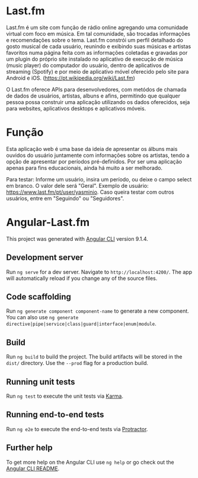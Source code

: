 # Last.fm 

Last.fm é um site com função de rádio online agregando uma comunidade virtual com foco em música. Em tal comunidade, são trocadas informações e recomendações sobre o tema. Last.fm constrói um perfil detalhado do gosto musical de cada usuário, reunindo e exibindo suas músicas e artistas favoritos numa página feita com as informações coletadas e gravadas por um plugin do próprio site instalado no aplicativo de execução de música (music player) do computador do usuário, dentro de aplicativos de streaming (Spotify) e por meio de aplicativo móvel oferecido pelo site para Android e iOS. (https://pt.wikipedia.org/wiki/Last.fm)

O Last.fm oferece APIs para desenvolvedores, com metódos de chamada de dados de usuários, artistas, albuns e afins, permitindo que qualquer pessoa possa construir uma aplicação utilizando os dados oferecidos, seja para websites, aplicativos desktops e aplicativos móveis. 

# Função 

Esta aplicação web é uma base da ideia de apresentar os álbuns mais ouvidos do usuário juntamente com informações sobre os artistas, tendo a opção de apresentar por períodos pré-definidos. 
Por ser uma aplicação apenas para fins educacionais, ainda há muito a ser melhorado.

Para testar: Informe um usuário, insira um período, ou deixe o campo select em branco. O valor dele será "Geral". Exemplo de usuário: https://www.last.fm/pt/user/yasminio. Caso queira testar com outros usuários, entre em "Seguindo" ou "Seguidores".


# Angular-Last.fm

This project was generated with [Angular CLI](https://github.com/angular/angular-cli) version 9.1.4.

## Development server

Run `ng serve` for a dev server. Navigate to `http://localhost:4200/`. The app will automatically reload if you change any of the source files.

## Code scaffolding

Run `ng generate component component-name` to generate a new component. You can also use `ng generate directive|pipe|service|class|guard|interface|enum|module`.

## Build

Run `ng build` to build the project. The build artifacts will be stored in the `dist/` directory. Use the `--prod` flag for a production build.

## Running unit tests

Run `ng test` to execute the unit tests via [Karma](https://karma-runner.github.io).

## Running end-to-end tests

Run `ng e2e` to execute the end-to-end tests via [Protractor](http://www.protractortest.org/).

## Further help

To get more help on the Angular CLI use `ng help` or go check out the [Angular CLI README](https://github.com/angular/angular-cli/blob/master/README.md).
